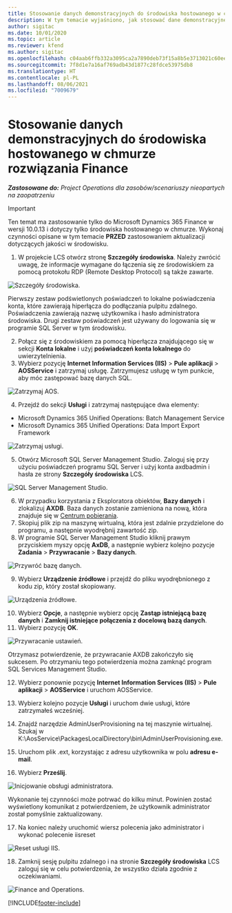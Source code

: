 ```yaml
---
title: Stosowanie danych demonstracyjnych do środowiska hostowanego w chmurze rozwiązania Finance
description: W tym temacie wyjaśniono, jak stosować dane demonstracyjne pochodzące z Project Operations w środowisku w chmurze Dynamics 365 Finance.
author: sigitac
ms.date: 10/01/2020
ms.topic: article
ms.reviewer: kfend
ms.author: sigitac
ms.openlocfilehash: c04aab6ffb332a3095ca2a7890deb73f15a8b5e3713021c60eec02eb13dbd0cb
ms.sourcegitcommit: 7f8d1e7a16af769adb43d1877c28fdce53975db8
ms.translationtype: HT
ms.contentlocale: pl-PL
ms.lasthandoff: 08/06/2021
ms.locfileid: "7009679"
---
```

# <a name="apply-demo-data-to-a-finance-cloud-hosted-environment"></a>Stosowanie danych demonstracyjnych do środowiska hostowanego w chmurze rozwiązania Finance

_**Zastosowane do:** Project Operations dla zasobów/scenariuszy nieopartych na zaopatrzeniu_

> [!IMPORTANT]
> Ten temat ma zastosowanie tylko do Microsoft Dynamics 365 Finance w wersji 10.0.13 i dotyczy tylko środowiska hostowanego w chmurze. Wykonaj czynności opisane w tym temacie **PRZED** zastosowaniem aktualizacji dotyczących jakości w środowisku.

1. W projekcie LCS otwórz stronę **Szczegóły środowiska**. Należy zwrócić uwagę, że informacje wymagane do łączenia się ze środowiskiem za pomocą protokołu RDP (Remote Desktop Protocol) są także zawarte.

![Szczegóły środowiska.](./media/1EnvironmentDetails.png)

Pierwszy zestaw podświetlonych poświadczeń to lokalne poświadczenia konta, które zawierają hiperłącza do podłączania pulpitu zdalnego. Poświadczenia zawierają nazwę użytkownika i hasło administratora środowiska. Drugi zestaw poświadczeń jest używany do logowania się w programie SQL Server w tym środowisku.

2. Połącz się z środowiskiem za pomocą hiperłącza znajdującego się w sekcji **Konta lokalne** i użyj **poświadczeń konta lokalnego** do uwierzytelnienia.
3. Wybierz pozycję **Internet Information Services (IIS)** > **Pule aplikacji** > **AOSService** i zatrzymaj usługę. Zatrzymujesz usługę w tym punkcie, aby móc zastępować bazę danych SQL.

![Zatrzymaj AOS.](./media/2StopAOS.png)

4. Przejdź do sekcji **Usługi** i zatrzymaj następujące dwa elementy:

- Microsoft Dynamics 365 Unified Operations: Batch Management Service
- Microsoft Dynamics 365 Unified Operations: Data Import Export Framework

![Zatrzymaj usługi.](./media/3StopServices.png)

5. Otwórz Microsoft SQL Server Management Studio. Zaloguj się przy użyciu poświadczeń programu SQL Server i użyj konta axdbadmin i hasła ze strony **Szczegóły środowiska** LCS.

![SQL Server Management Studio.](./media/4SSMS.png)

6. W przypadku korzystania z Eksploratora obiektów, **Bazy danych** i zlokalizuj **AXDB**. Baza danych zostanie zamieniona na nową, która znajduje się w [Centrum pobierania](https://download.microsoft.com/download/1/a/3/1a314bd2-b082-4a87-abdc-1ba26c92b63d/ProjOpsDemoDataFOGARelease.zip). 
7. Skopiuj plik zip na maszynę wirtualną, która jest zdalnie przydzielone do programu, a następnie wyodrębnij zawartość zip.
8. W programie SQL Server Management Studio kliknij prawym przyciskiem myszy opcję **AxDB**, a następnie wybierz kolejno pozycje **Zadania** > **Przywracanie** > **Bazy danych**.

![Przywróć bazę danych.](./media/5RestoreDatabase.png)

9. Wybierz **Urządzenie źródłowe** i przejdź do pliku wyodrębnionego z kodu zip, który został skopiowany.

![Urządzenia źródłowe.](./media/6SourceDevice.png)

10. Wybierz **Opcje**, a następnie wybierz opcję **Zastąp istniejącą bazę danych** i **Zamknij istniejące połączenia z docelową bazą danych**. 
11. Wybierz pozycję **OK**.

![Przywracanie ustawień.](./media/7RestoreSetting.png)

Otrzymasz potwierdzenie, że przywracanie AXDB zakończyło się sukcesem. Po otrzymaniu tego potwierdzenia można zamknąć program SQL Services Management Studio.

12. Wybierz ponownie pozycję **Internet Information Services (IIS)** > **Pule aplikacji** > **AOSService** i uruchom AOSService.
13. Wybierz kolejno pozycje **Usługi** i uruchom dwie usługi, które zatrzymałeś wcześniej.

14. Znajdź narzędzie AdminUserProvisioning na tej maszynie wirtualnej. Szukaj w K:\AosService\PackagesLocalDirectory\bin\AdminUserProvisioning.exe.
15. Uruchom plik .ext, korzystając z adresu użytkownika w polu **adresu e-mail**. 
16. Wybierz **Prześlij**.

![Inicjowanie obsługi administratora.](./media/8AdminUserProvisioning.png)

Wykonanie tej czynności może potrwać do kilku minut. Powinien zostać wyświetlony komunikat z potwierdzeniem, że użytkownik administrator został pomyślnie zaktualizowany.

17. Na koniec należy uruchomić wiersz polecenia jako administrator i wykonać polecenie iisreset

![Reset usługi IIS.](./media/9IISReset.png)

18. Zamknij sesję pulpitu zdalnego i na stronie **Szczegóły środowiska** LCS zaloguj się w celu potwierdzenia, że wszystko działa zgodnie z oczekiwaniami.

![Finance and Operations.](./media/10FinanceAndOperations.png)


[!INCLUDE[footer-include](../includes/footer-banner.md)]